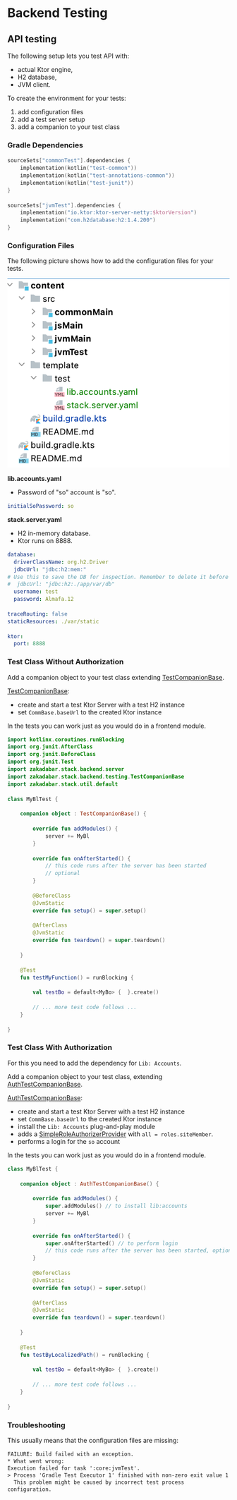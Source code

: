 # Backend Testing

## API testing

The following setup lets you test API with:

- actual Ktor engine,
- H2 database,
- JVM client.

To create the environment for your tests:

1. add configuration files
1. add a test server setup
1. add a companion to your test class

### Gradle Dependencies

```kotlin
sourceSets["commonTest"].dependencies {
    implementation(kotlin("test-common"))
    implementation(kotlin("test-annotations-common"))
    implementation(kotlin("test-junit"))
}

sourceSets["jvmTest"].dependencies {
    implementation("io.ktor:ktor-server-netty:$ktorVersion")
    implementation("com.h2database:h2:1.4.200")
}
```

### Configuration Files

The following picture shows how to add the configuration files for your tests.

![Test Config](test-config.png)

**lib.accounts.yaml** 

- Password of "so" account is "so".

```yaml
initialSoPassword: so
```

**stack.server.yaml**

- H2 in-memory database.
- Ktor runs on 8888.

```yaml
database:
  driverClassName: org.h2.Driver
  jdbcUrl: "jdbc:h2:mem:"
# Use this to save the DB for inspection. Remember to delete it before runs!
#  jdbcUrl: "jdbc:h2:./app/var/db"
  username: test
  password: Almafa.12

traceRouting: false
staticResources: ./var/static

ktor:
  port: 8888
```

### Test Class Without Authorization

Add a companion object to your test class extending [TestCompanionBase](/src/jvmMain/kotlin/zakadabar/stack/backend/testing/TestCompanionBase.kt).

[TestCompanionBase](/src/jvmMain/kotlin/zakadabar/stack/backend/testing/TestCompanionBase.kt):

- create and start a test Ktor Server with a test H2 instance
- set `CommBase.baseUrl` to the created Ktor instance

In the tests you can work just as you would do in a frontend module.

```kotlin
import kotlinx.coroutines.runBlocking
import org.junit.AfterClass
import org.junit.BeforeClass
import org.junit.Test
import zakadabar.stack.backend.server
import zakadabar.stack.backend.testing.TestCompanionBase
import zakadabar.stack.util.default

class MyBlTest {

    companion object : TestCompanionBase() {

        override fun addModules() {
            server += MyBl
        }

        override fun onAfterStarted() {
            // this code runs after the server has been started
            // optional
        }
        
        @BeforeClass
        @JvmStatic
        override fun setup() = super.setup()

        @AfterClass
        @JvmStatic
        override fun teardown() = super.teardown()

    }
    
    @Test
    fun testMyFunction() = runBlocking {

        val testBo = default<MyBo> {  }.create()
        
        // ... more test code follows ...
    }
    
}
```

### Test Class With Authorization

For this you need to add the dependency for `Lib: Accounts`.

Add a companion object to your test class, extending [AuthTestCompanionBase](../../../../lib/accounts/src/jvmMain/kotlin/zakadabar/lib/accounts/backend/testing/AuthTestCompanionBase.kt).

[AuthTestCompanionBase](../../../../lib/accounts/src/jvmMain/kotlin/zakadabar/lib/accounts/backend/testing/AuthTestCompanionBase.kt):

- create and start a test Ktor Server with a test H2 instance
- set `CommBase.baseUrl` to the created Ktor instance
- install the `Lib: Accounts` plug-and-play module
- adds a [SimpleRoleAuthorizerProvider](/src/jvmMain/kotlin/zakadabar/stack/backend/authorize/SimpleRoleAuthorizerProvider.kt) with `all = roles.siteMember`.
- performs a login for the `so` account

In the tests you can work just as you would do in a frontend module.

```kotlin
class MyBlTest {

    companion object : AuthTestCompanionBase() {

        override fun addModules() {
            super.addModules() // to install lib:accounts
            server += MyBl
        }

        override fun onAfterStarted() {
            super.onAfterStarted() // to perform login
            // this code runs after the server has been started, optional
        }
        
        @BeforeClass
        @JvmStatic
        override fun setup() = super.setup()

        @AfterClass
        @JvmStatic
        override fun teardown() = super.teardown()

    }
    
    @Test
    fun testByLocalizedPath() = runBlocking {

        val testBo = default<MyBo> {  }.create()
        
        // ... more test code follows ...
    }
    
}
```

### Troubleshooting

This usually means that the configuration files are missing:

```text
FAILURE: Build failed with an exception.
* What went wrong:
Execution failed for task ':core:jvmTest'.
> Process 'Gradle Test Executor 1' finished with non-zero exit value 1
  This problem might be caused by incorrect test process configuration.
```

